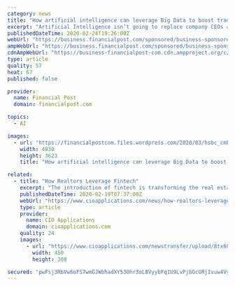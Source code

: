 ```yaml
---
category: news
title: "How artificial intelligence can leverage Big Data to boost trade"
excerpt: "Artificial Intelligence isn’t going to replace company CEOs any time soon. But what AI is already doing is pretty impressive: uncovering unique connections and relationships that can help businesses become more efficient at what they do, developing insight into new products and solutions, and creating a more frictionless trading landscape."
publishedDateTime: 2020-02-24T19:26:00Z
webUrl: "https://business.financialpost.com/sponsored/business-sponsored/how-artificial-intelligence-can-leverage-big-data-to-boost-trade"
ampWebUrl: "https://business.financialpost.com/sponsored/business-sponsored/how-artificial-intelligence-can-leverage-big-data-to-boost-trade/amp"
cdnAmpWebUrl: "https://business-financialpost-com.cdn.ampproject.org/c/s/business.financialpost.com/sponsored/business-sponsored/how-artificial-intelligence-can-leverage-big-data-to-boost-trade/amp"
type: article
quality: 57
heat: 67
published: false

provider:
  name: Financial Post
  domain: financialpost.com

topics:
  - AI

images:
  - url: "https://financialpostcom.files.wordpress.com/2020/03/hsbc_cmb_image5.jpg"
    width: 4830
    height: 3623
    title: "How artificial intelligence can leverage Big Data to boost trade"

related:
  - title: "How Realtors Leverage Fintech"
    excerpt: "The introduction of fintech is transforming the real estate business by enabling the realtors to generate natural capital. FREMONT, CA: The real estate sector has been at full pace in adopting innovations and technology. The advancement of artificial intelligence (AI), machine learning (ML), and robotics have led to widespread automation."
    publishedDateTime: 2020-02-19T07:37:00Z
    webUrl: "https://www.cioapplications.com/news/how-realtors-leverage-fintech-nid-5702.html"
    type: article
    provider:
      name: CIO Applications
      domain: cioapplications.com
    quality: 24
    images:
      - url: "https://www.cioapplications.com/newstransfer/upload/8tx68fi450.jpg"
        width: 450
        height: 308

secured: "pwFsj3RbVw6oFS7wmGJWbhadXY53Ohr3oL8VyybFq1U9LvPjbGcGRjIvuw4VyLMrH8AIf9ujGExXuAlFuU7JyiIviGScIN8KJ4tx2AmoNPndF2R93z3hNENPeZLJj53CHlNRT1nMz+6x8MC/q09hLO5NZQfQNLZ9FL9uD9Rc9Rx6MmD7TCgCMhd+pTupkIdTwtc7BPSnLdzAqwcx2A2TTz6CxOTb4pS/2TNHPJCgKSKrGR4l5zHvO6RNdSd6GgC8of64LkIzStbu9N6M3hfcI9RDsRX2O0vtvyqCt1aH1TBtmBHTBQAmUh3Yjr2AhCOt;7esm9SBnQRFmuha812FE3A=="
---
```


